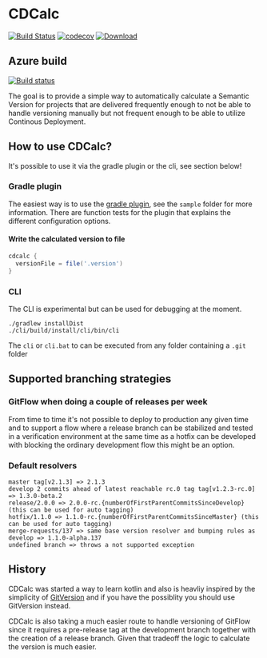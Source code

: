 # CDCalc
[![Build Status](https://travis-ci.org/cdcalc/cdcalc.svg?branch=master)](https://travis-ci.org/cdcalc/cdcalc)
[![codecov](https://codecov.io/gh/cdcalc/cdcalc/branch/master/graph/badge.svg)](https://codecov.io/gh/cdcalc/cdcalc)
[![Download](https://api.bintray.com/packages/cdcalc/cdcalc/cdcalc/images/download.svg)](https://bintray.com/cdcalc/cdcalc/cdcalc/_latestVersion)

## Azure build
[![Build status](https://dev.azure.com/icagruppen/lzt235-partsunlimited/_apis/build/status/orjan.cdcalc)](https://dev.azure.com/icagruppen/lzt235-partsunlimited/_build/latest?definitionId=9)

The goal is to provide a simple way to automatically calculate a Semantic Version for projects that are delivered frequently enough to not be able to handle versioning manually but not frequent enough to be able to utilize Continous Deployment.

## How to use CDCalc?
It's possible to use it via the gradle plugin or the cli, see section below!

### Gradle plugin
The easiest way is to use the [gradle plugin](https://plugins.gradle.org/plugin/com.github.cdcalc), see the `sample` folder for more information.
There are function tests for the plugin that explains the different configuration options.

#### Write the calculated version to file

```groovy
cdcalc {
  versionFile = file('.version')
}
```

### CLI
The CLI is experimental but can be used for debugging at the moment.

```
./gradlew installDist
./cli/build/install/cli/bin/cli
```

The `cli` or `cli.bat` to can be executed from any folder containing a `.git` folder

## Supported branching strategies

### GitFlow when doing a couple of releases per week
From time to time it's not possible to deploy to production any given time and to support a flow where a release branch can be stabilized and tested in a verification environment at the same time as a hotfix can be developed with blocking the ordinary development flow this might be an option.

### Default resolvers
```
master tag[v2.1.3] => 2.1.3
develop 2 commits ahead of latest reachable rc.0 tag tag[v1.2.3-rc.0] => 1.3.0-beta.2
release/2.0.0 => 2.0.0-rc.{numberOfFirstParentCommitsSinceDevelop} (this can be used for auto tagging)
hotfix/1.1.0 => 1.1.0-rc.{numberOfFirstParentCommitsSinceMaster} (this can be used for auto tagging)
merge-requests/137 => same base version resolver and bumping rules as develop => 1.1.0-alpha.137
undefined branch => throws a not supported exception
```

## History
CDCalc was started a way to learn kotlin and also is heavliy inspired by the simplicity of [GitVersion](https://github.com/GitTools/GitVersion) and if you have the possiblity you should use GitVersion instead.

CDCalc is also taking a much easier route to handle versioning of GitFlow since it requires a pre-release tag at the development branch together with the creation of a release branch. Given that tradeoff the logic to calculate the version is much easier.
